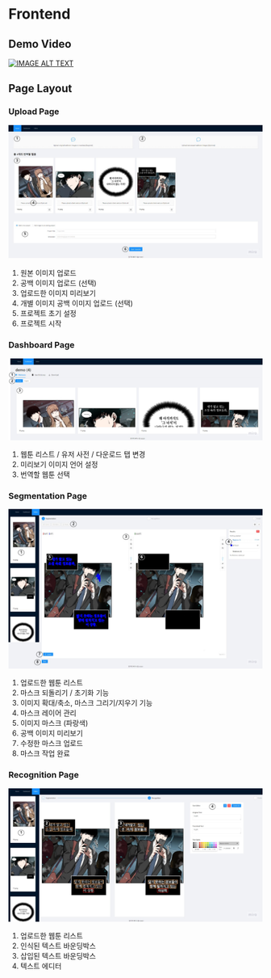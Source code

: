 # Frontend

## Demo Video

[![IMAGE ALT TEXT](http://img.youtube.com/vi/8A4zPyVvkYs/0.jpg)](http://www.youtube.com/watch?v=8A4zPyVvkYs "SWM Demo")

## Page Layout

### Upload Page
![Upload Page](docs/Upload.jpg)

1. 원본 이미지 업로드
2. 공백 이미지 업로드 (선택)
3. 업로드한 이미지 미리보기
4. 개별 이미지 공백 이미지 업로드 (선택)
5. 프로젝트 초기 설정
6. 프로젝트 시작

### Dashboard Page
![Dashboard Page](docs/Dashboard.jpg)

1. 웹툰 리스트 / 유저 사전 / 다운로드 탭 변경
2. 미리보기 이미지 언어 설정
3. 번역할 웹툰 선택

### Segmentation Page
![Segmentation Page](docs/Segmentation.jpg)

1. 업로드한 웹툰 리스트
2. 마스크 되돌리기 / 초기화 기능
3. 이미지 확대/축소, 마스크 그리기/지우기 기능
4. 마스크 레이어 관리
5. 이미지 마스크 (파랑색)
6. 공백 이미지 미리보기
7. 수정한 마스크 업로드
8. 마스크 작업 완료

### Recognition Page
![Recognition Page](docs/Recognition.jpg)

1. 업로드한 웹툰 리스트
2. 인식된 텍스트 바운딩박스
3. 삽입된 텍스트 바운딩박스
4. 텍스트 에디터